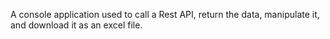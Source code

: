 A console application used to call a Rest API, return the data, manipulate it, and download it as an excel file.
